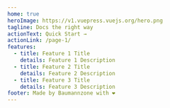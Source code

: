 ```yaml
---
home: true
heroImage: https://v1.vuepress.vuejs.org/hero.png
tagline: Docs the right way
actionText: Quick Start →
actionLink: /page-1/
features:
  - title: Feature 1 Title
    details: Feature 1 Description
  - title: Feature 2 Title
    details: Feature 2 Description
  - title: Feature 3 Title
    details: Feature 3 Description
footer: Made by Baumannzone with ❤️
---
```

